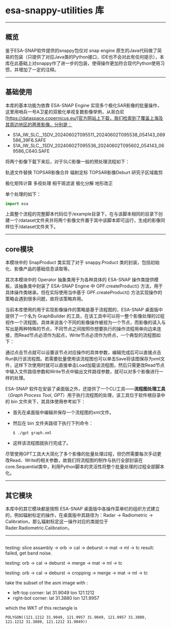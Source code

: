 # esa-snappy-utilities 库

***
## 概览
鉴于ESA-SNAP软件提供的snappy包仅对 snap engine 原生的Java代码做了简易的包装（只提供了对应Java类的Python接口，IDE也不会对此有任何提示），本库在此基础上对snappy作了进一步的包装，使得操作更加符合现代Python使用习惯，并增加了一定的注释。

***
## 基础使用

本库的基本功能为依靠 ESA-SNAP Engine 实现多个极化SAR影像的批量操作，这里用哨兵一号A卫星的双极化单视复数影像举例，从哥白尼[https://dataspace.copernicus.eu/]官方网站上下载，我们检索到了覆盖上海及其周边地区的两景影像，分别是：

* S1A_IW_SLC__1SDV_20240602T095511_20240602T095538_054143_069586_39F6.SAFE
* S1A_IW_SLC__1SDV_20240602T095536_20240602T095602_054143_069586_C640.SAFE

将两个影像下载下来后，对于SLC影像一般的预处理流程如下：

轨道文件替换 TOPSAR影像合并 辐射定标 TOPSAR影像Deburt 研究子区域裁剪 

极化矩阵计算 多视处理 相干斑滤波 极化分解 地形改正 

单个处理的如下：

```python
import esa
```

上面整个流程的完整脚本代码位于/example目录下，在与该脚本相同的目录下创建一个/dataset文件夹并将两个影像文件置于其中该脚本即可运行，生成的影像同样位于/dataset文件夹下。

***
## core模块
本模块中的 SnapProduct 类实现了对于 snappy.Product 类的封装，包括初始化、影像产品的基础信息读取等。

其次本模块中的 Operator 抽象类用于为各种具体的 ESA-SNAP 操作类提供模板，该抽象类中封装了 ESA-SNAP Engine 中  GPF.createProduct() 方法，用于具体操作类继承。但在实际使用当中基于 GPF.createProduct() 方法实现操作的策略会遇到很多问题，故将该策略弃用。

当前本库使用的用于实现影像操作的策略是基于流程图的，ESA-SNAP 桌面版中提供了一个名为 GraphBuilder 的工具，在该工具中可以将一整个影像处理的过程视作一个流程图。具体来说各个不同的影像操作被视为一个节点，而影像的读入与写出是两种特殊的节点，不同节点之间按照你想要执行的操作流程用单向边来连接，而Read节点必须作为起点，Write节点必须作为终点，一个典型的流程图如下：

通过点击节点就可以设置该节点对应操作的具体参数，编辑完成后可以直接点击Run执行该流程图。若需要批量使用该流程图也可以单击Save将该图保存为xml文件，这样下次使用时就可以直接单击Load加载该流程图，然后只需更改Read节点中输入文件路径参数和Write节点中输出文件路径参数，就可以对多个影像进行一样的处理。

ESA-SNAP 软件在安装了桌面版之外，还提供了一个CLI工具——**流程图处理工具**（*Graph Process Tool, GPT*）用于执行流程图的处理，该工具位于软件根目录中的 bin 文件夹下，其具体使用参考如下：

* 首先在桌面版中编辑并保存一个流程图的xml文件。

* 然后在 bin 文件夹路径下执行下列命令：

  ```shell
  $ ./gpt graph.xml
  ```

* 这样该流程图就执行完成了。

尽管使用GPT工具大大简化了多个影像的批量处理过程，但仍然需要每次手动更改Read、Write的相关参数，故我们将流程图的制作与执行全部封装在core.Sequential类中，利用Python脚本的灵活性将整个批量处理的过程全部脚本化。                                                                                                                                                                                                                                                                                                                                                                                                                                                                                                                                                                                                                                                                                                                                                                                                                                                                                                               

***
## 其它模块
本库中的其它模块都是按照 ESA-SNAP 桌面版中各操作菜单栏的组织方式建立的，例如辐射标定的操作，在桌面版中其路径为：Radar -> Radiometric -> Calibration，那么辐射标定这一操作对应的类就位于 Rader.Radiometric.Calibration，


***
## 
testing: slice assambly -> orb -> cal -> deburst -> mat -> ml -> tc
result: failed, get band noise.

testing: orb -> cal -> deburst -> merge -> mat -> ml -> tc

testing: orb -> cal -> deburst -> cropping -> merge -> mat -> ml -> tc


take the subset of the asm image with :
* left-top corner: lat 31.9049 lon 121.1212
* right-bot corner: lat 31.3880 lon 121.9957

which the WKT of this rectangle is 
```
POLYGON((121.1212 31.9049, 121.9957 31.9049, 121.9957 31.3880, 121.1212 31.3880, 121.1212 31.9049))
```